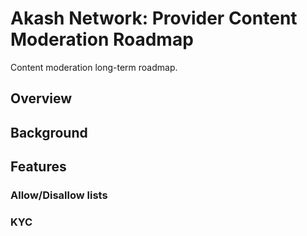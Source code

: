 # Akash Network: Provider Content Moderation Roadmap

Content moderation long-term roadmap.

## Overview

## Background
## Features
### Allow/Disallow lists
### KYC
